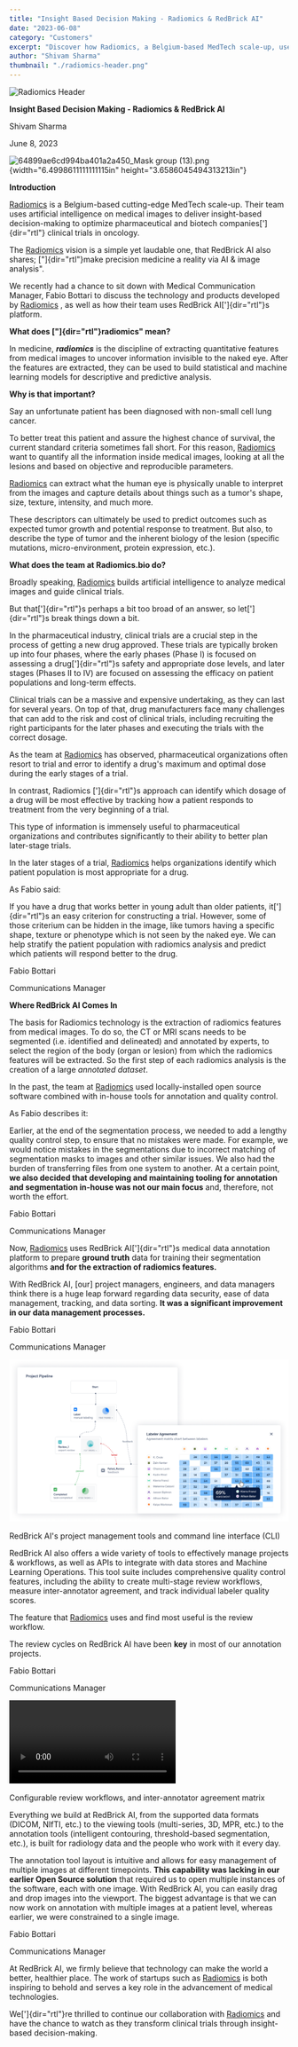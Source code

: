 ```yaml
---
title: "Insight Based Decision Making - Radiomics & RedBrick AI"
date: "2023-06-08"
category: "Customers"
excerpt: "Discover how Radiomics, a Belgium-based MedTech scale-up, uses RedBrick AI to optimize clinical trials in oncology through AI-powered medical image analysis. Learn how their team leverages our platform for precise segmentation and feature extraction in radiomics analysis."
author: "Shivam Sharma"
thumbnail: "./radiomics-header.png"
---
```


![Radiomics Header](./radiomics-header.png)

**Insight Based Decision Making - Radiomics & RedBrick AI**

Shivam Sharma

June 8, 2023

![64899ae6cd994ba401a2a450_Mask group
(13).png](./image1.png){width="6.4998611111111115in"
height="3.6586045494313213in"}

**Introduction**

[Radiomics](http://radiomics.bio/) is a Belgium-based cutting-edge
MedTech scale-up. Their team uses artificial intelligence on medical
images to deliver insight-based decision-making to optimize
pharmaceutical and biotech companies[']{dir="rtl"} clinical trials in
oncology.

The [Radiomics](http://radiomics.bio/) vision is a simple yet laudable
one, that RedBrick AI also shares; ["]{dir="rtl"}make precision medicine
a reality via AI & image analysis".

We recently had a chance to sit down with Medical Communication Manager,
Fabio Bottari to discuss the technology and products developed by
[Radiomics](http://radiomics.bio/) , as well as how their team uses
RedBrick AI[']{dir="rtl"}s platform.

**What does ["]{dir="rtl"}radiomics" mean?**

In medicine, ***radiomics*** is the discipline of extracting
quantitative features from medical images to uncover information
invisible to the naked eye. After the features are extracted, they can
be used to build statistical and machine learning models for descriptive
and predictive analysis.

**Why is that important?**

Say an unfortunate patient has been diagnosed with non-small cell lung
cancer.

To better treat this patient and assure the highest chance of survival,
the current standard criteria sometimes fall short. For this reason,
[Radiomics](http://radiomics.bio/) want to quantify all the information
inside medical images, looking at all the lesions and based on objective
and reproducible parameters. 

[Radiomics](http://radiomics.bio/) can extract what the human eye is
physically unable to interpret from the images and capture details about
things such as a tumor\'s shape, size, texture, intensity, and much
more.

These descriptors can ultimately be used to predict outcomes such as
expected tumor growth and potential response to treatment. But also, to
describe the type of tumor and the inherent biology of the lesion
(specific mutations, micro-environment, protein expression, etc.).

**What does the team at Radiomics.bio do?**

Broadly speaking, [Radiomics](http://radiomics.bio/) builds artificial
intelligence to analyze medical images and guide clinical trials.

But that[']{dir="rtl"}s perhaps a bit too broad of an answer, so
let[']{dir="rtl"}s break things down a bit.

In the pharmaceutical industry, clinical trials are a crucial step in
the process of getting a new drug approved. These trials are typically
broken up into four phases, where the early phases (Phase I) is focused
on assessing a drug[']{dir="rtl"}s safety and appropriate dose levels,
and later stages (Phases II to IV) are focused on assessing the efficacy
on patient populations and long-term effects.

Clinical trials can be a massive and expensive undertaking, as they can
last for several years. On top of that, drug manufacturers face many
challenges that can add to the risk and cost of clinical trials,
including recruiting the right participants for the later phases and
executing the trials with the correct dosage.

As the team at [Radiomics](http://radiomics.bio/) has observed,
pharmaceutical organizations often resort to trial and error to identify
a drug\'s maximum and optimal dose during the early stages of a trial.

In contrast, Radiomics [']{dir="rtl"}s approach can identify which
dosage of a drug will be most effective by tracking how a patient
responds to treatment from the very beginning of a trial.

This type of information is immensely useful to pharmaceutical
organizations and contributes significantly to their ability to better
plan later-stage trials.

In the later stages of a trial, [Radiomics](http://radiomics.bio/) helps
organizations identify which patient population is most appropriate for
a drug.

As Fabio said:

If you have a drug that works better in young adult than older patients,
it[']{dir="rtl"}s an easy criterion for constructing a trial. However,
some of those criterium can be hidden in the image, like tumors having a
specific shape, texture or phenotype which is not seen by the naked eye.
We can help stratify the patient population with radiomics analysis and
predict which patients will respond better to the drug.

Fabio Bottari

Communications Manager

**Where RedBrick AI Comes In**

The basis for Radiomics technology is the extraction of radiomics
features from medical images. To do so, the CT or MRI scans needs to be
segmented (i.e. identified and delineated) and annotated by experts, to
select the region of the body (organ or lesion) from which the radiomics
features will be extracted. So the first step of each radiomics analysis
is the creation of a large *annotated dataset*.

In the past, the team at [Radiomics](http://radiomics.bio/) used
locally-installed open source software combined with in-house tools for
annotation and quality control.

As Fabio describes it:

Earlier, at the end of the segmentation process, we needed to add a
lengthy quality control step, to ensure that no mistakes were made. For
example, we would notice mistakes in the segmentations due to incorrect
matching of segmentation masks to images and other similar issues. We
also had the burden of transferring files from one system to another. At
a certain point, **we also decided that developing and maintaining
tooling for annotation and segmentation in-house was not our main
focus** and, therefore, not worth the effort.

Fabio Bottari

Communications Manager

Now, [Radiomics](http://radiomics.bio/) uses RedBrick AI[']{dir="rtl"}s
medical data annotation platform to prepare **ground truth** data for
training their segmentation algorithms **and for the extraction of
radiomics features.**

With RedBrick AI, \[our\] project managers, engineers, and data managers
think there is a huge leap forward regarding data security, ease of data
management, tracking, and data sorting. **It was a significant
improvement in our data management processes.**

Fabio Bottari

Communications Manager

![Attachment.png](./image3.png)

RedBrick AI\'s project management tools and command line interface (CLI)

RedBrick AI also offers a wide variety of tools to effectively manage
projects & workflows, as well as APIs to integrate with data stores and
Machine Learning Operations. This tool suite includes comprehensive
quality control features, including the ability to create multi-stage
review workflows, measure inter-annotator agreement, and track
individual labeler quality scores. 

The feature that [Radiomics](http://radiomics.bio/) uses and find most
useful is the review workflow.

The review cycles on RedBrick AI have been **key** in most of our
annotation projects.

Fabio Bottari

Communications Manager

![Attachment.png](./radiomics.mp4)

Configurable review workflows, and inter-annotator agreement matrix

Everything we build at RedBrick AI, from the supported data formats
(DICOM, NIfTI, etc.) to the viewing tools (multi-series, 3D, MPR, etc.)
to the annotation tools (intelligent contouring, threshold-based
segmentation, etc.), is built for radiology data and the people who work
with it every day. 

The annotation tool layout is intuitive and allows for easy management
of multiple images at different timepoints. **This capability was
lacking in our earlier Open Source solution** that required us to open
multiple instances of the software, each with one image. With RedBrick
AI, you can easily drag and drop images into the viewport. The biggest
advantage is that we can now work on annotation with multiple images at
a patient level, whereas earlier, we were constrained to a single image.

Fabio Bottari

Communications Manager

At RedBrick AI, we firmly believe that technology can make the world a
better, healthier place. The work of startups such as
[Radiomics](http://radiomics.bio/) is both inspiring to behold and
serves a key role in the advancement of medical technologies.

We[']{dir="rtl"}re thrilled to continue our collaboration with
[Radiomics](http://radiomics.bio/) and have the chance to watch as they
transform clinical trials through insight-based decision-making.

‍
